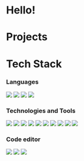 # Hello!

# Projects

# Tech Stack

### Languages

<img src="https://img.shields.io/badge/HTML5-E34F26?style=for-the-badge&logo=html5&logoColor=white"> <img  src="https://img.shields.io/badge/CSS3-1572B6?style=for-the-badge&logo=css3&logoColor=white"> <img src="https://img.shields.io/badge/JavaScript-F7DF1E?style=for-the-badge&logo=javascript&logoColor=black"> <img src="https://img.shields.io/badge/TypeScript-3178C6?style=for-the-badge&logo=typescript&logoColor=white">

### Technologies and Tools

<img src="https://img.shields.io/badge/React%20Native-1f232a?style=for-the-badge&logo=react&logoColor=%2361DAFB"> <img src="https://img.shields.io/badge/Svelte-FF3E00?style=for-the-badge&logo=Svelte&logoColor=white"> <img src="https://img.shields.io/badge/React-1f232a?style=for-the-badge&logo=react&logoColor=%2361DAFB"> <img src="https://img.shields.io/badge/Node.js-1C6F00?style=for-the-badge&logo=node.js&logoColor=white"> <img src="https://img.shields.io/badge/Figma-3ACF83?style=for-the-badge&logo=figma&logoColor=white"> <img src="https://img.shields.io/badge/DevOps-1378D4?style=for-the-badge&logo=azuredevops&logoColor=white"> <img src="https://img.shields.io/badge/Docker-033F8C?style=for-the-badge&logo=docker&logoColor=white"> <img src="https://img.shields.io/badge/Firebase-ebedf0?style=for-the-badge&logo=firebase&logoColor=%23FFCA28"> <img src="https://img.shields.io/badge/App%20Store-ebedf0?style=for-the-badge&logo=appstore&logoColor=%23147EFB"> <img src="https://img.shields.io/badge/Play%20Store-ebedf0?style=for-the-badge&logo=googleplay&logoColor=%232EAD33">

### Code editor

<img src="https://img.shields.io/badge/VSCode-007ACC?style=for-the-badge&logo=visualstudiocode&logoColor=white"> <img src="https://img.shields.io/badge/Xcode-ebedf0?style=for-the-badge&logo=Xcode&logoColor=147EFB"> <img src="https://img.shields.io/badge/Android%20Studio-1f232a?style=for-the-badge&logo=androidstudio&logoColor=%233DDC84">
